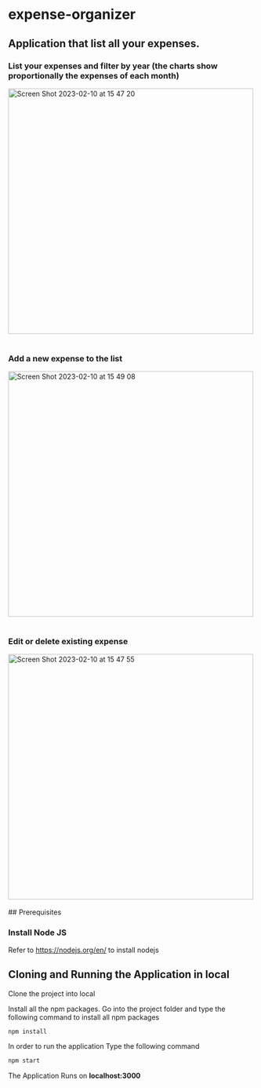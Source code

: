 # expense-organizer
## Application that list all your expenses.

### List your expenses and filter by year (the charts show proportionally the expenses of each month) <br>

<img width="500" alt="Screen Shot 2023-02-10 at 15 47 20" src="https://user-images.githubusercontent.com/107240729/218005354-84fb1ae0-4fdc-4293-871c-aae02a6405ca.png"> <br><br>
### Add a new expense to the list <br>
<img width="500" alt="Screen Shot 2023-02-10 at 15 49 08" src="https://user-images.githubusercontent.com/107240729/218005381-225e6bf2-01ae-42d6-b086-d06ce447cd47.png"><br><br>
### Edit or delete existing expense <br>
<img width="500" alt="Screen Shot 2023-02-10 at 15 47 55" src="https://user-images.githubusercontent.com/107240729/218005389-6c568797-bba2-41c0-b198-2eb9d029d826.png">
<br><br>
## Prerequisites

### Install Node JS
Refer to https://nodejs.org/en/ to install nodejs

## Cloning and Running the Application in local

Clone the project into local

Install all the npm packages. Go into the project folder and type the following command to install all npm packages

```bash
npm install
```

In order to run the application Type the following command

```bash
npm start
```

The Application Runs on **localhost:3000**
